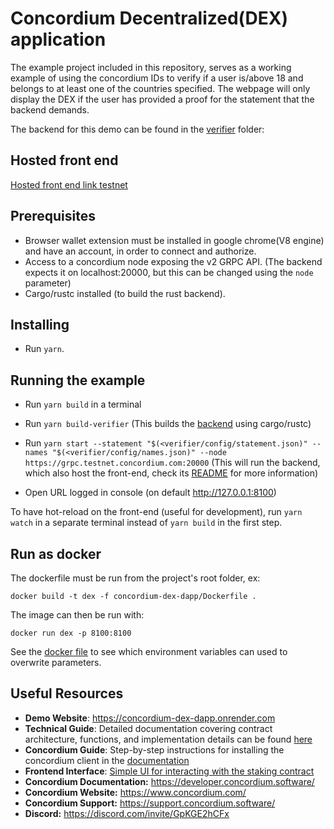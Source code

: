 # Concordium Decentralized(DEX) application

The example project included in this repository, serves as a working example of using the concordium IDs to verify if a user is/above 18 and belongs to at least one of the countries specified.
The webpage will only display the DEX if the user has provided a proof for the statement that the backend demands.

The backend for this demo can be found in the [verifier](./verifier/) folder:

## Hosted front end

[Hosted front end link testnet]()

## Prerequisites

-   Browser wallet extension must be installed in google chrome(V8 engine) and have an account, in order to connect and authorize.
-   Access to a concordium node exposing the v2 GRPC API. (The backend expects it on localhost:20000, but this can be changed using the `node` parameter)
-   Cargo/rustc installed (to build the rust backend).

## Installing

-   Run `yarn`.

## Running the example

-   Run `yarn build` in a terminal
-   Run `yarn build-verifier` (This builds the [backend](./verifier/) using cargo/rustc)

-   Run `yarn start --statement "$(<verifier/config/statement.json)" --names "$(<verifier/config/names.json)" --node https://grpc.testnet.concordium.com:20000` (This will run the backend, which also host the front-end, check its [README](./verifier/README.md) for more information)

-   Open URL logged in console (on default http://127.0.0.1:8100)

To have hot-reload on the front-end (useful for development), run `yarn watch` in a separate terminal instead of `yarn build` in the first step.

## Run as docker

The dockerfile must be run from the project's root folder, ex:

```
docker build -t dex -f concordium-dex-dapp/Dockerfile .
```

The image can then be run with:

```
docker run dex -p 8100:8100
```

See the [docker file](./Dockerfile) to see which environment variables can used to overwrite parameters.


## Useful Resources

- **Demo Website**: https://concordium-dex-dapp.onrender.com 
- **Technical Guide**: Detailed documentation covering contract architecture, functions, and implementation details can be found [here](https://docs.google.com/document/d/1nL5KqXNKekBLi0xnDV60UzySjYbcsGs0GVWIzY_g3IQ/edit?usp=sharing)
- **Concordium Guide**: Step-by-step instructions for installing the concordium client in the [documentation](https://developer.concordium.software/en/mainnet/smart-contracts/guides/setup-tools.html)
- **Frontend Interface**: [Simple UI for interacting with the staking contract](https://concordium-dex-dapp.onrender.com)
- **Concordium Documentation:** https://developer.concordium.software/
- **Concordium Website:** https://www.concordium.com/
- **Concordium Support:** https://support.concordium.software/
- **Discord:** https://discord.com/invite/GpKGE2hCFx
